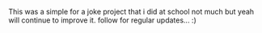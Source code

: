 This was a simple for a joke project that i did at school not much but yeah will continue to improve it. follow for regular updates... :)
